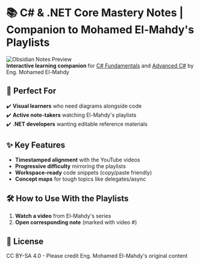# 📚 C# & .NET Core Mastery Notes | Companion to Mohamed El-Mahdy's Playlists

![Obsidian Notes Preview](https://obsidian.md/images/icon.png)  
**Interactive learning companion** for [C# Fundamentals](https://www.youtube.com/watch?v=DZHohhJDjHk&list=PLsV97AQt78NT0H8J71qe7edwRpAirfqOI) and [Advanced C#](https://www.youtube.com/watch?v=g5lx0l7ikaQ&list=PLsV97AQt78NQYhO7NqlBTrJX_Nsk3SmyY) by Eng. Mohamed El-Mahdy

## 🎯 Perfect For
✔️ **Visual learners** who need diagrams alongside code  
✔️ **Active note-takers** watching El-Mahdy's playlists  
✔️ **.NET developers** wanting editable reference materials  

## ✨ Key Features
- **Timestamped alignment** with the YouTube videos
- **Progressive difficulty** mirroring the playlists
- **Workspace-ready** code snippets (copy/paste friendly)
- **Concept maps** for tough topics like delegates/async

## 🛠️ How to Use With the Playlists
1. **Watch a video** from El-Mahdy's series
2. **Open corresponding note** (marked with video #)

   




## 📜 License
CC BY-SA 4.0 - Please credit Eng. Mohamed El-Mahdy's original content
